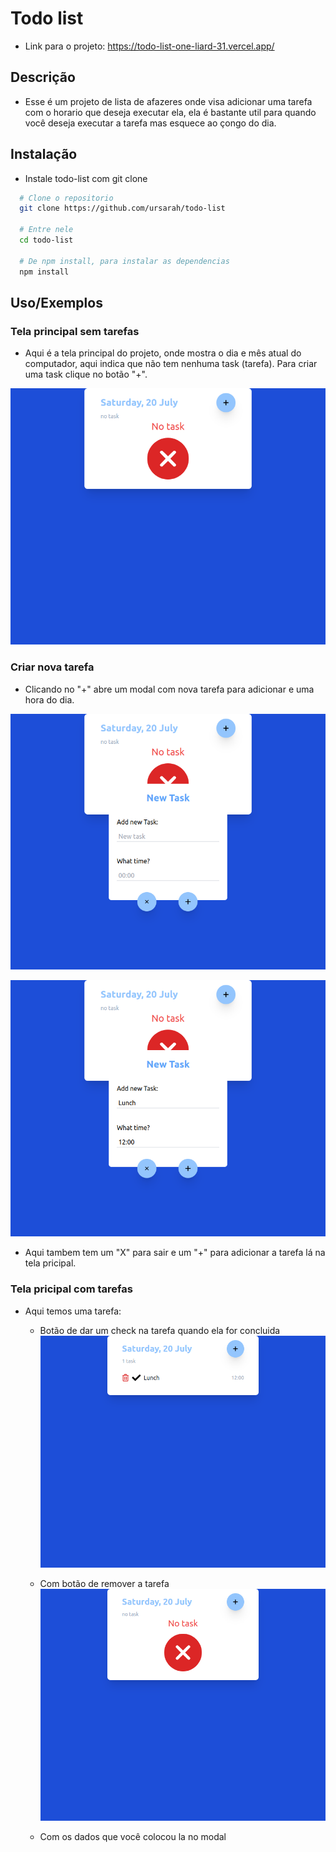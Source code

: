 
# Todo list
- Link para o projeto: 
https://todo-list-one-liard-31.vercel.app/



## Descrição
- Esse é um projeto de lista de afazeres onde visa adicionar uma tarefa com o horario que deseja executar ela, ela é bastante util para quando você deseja executar a tarefa mas esquece ao çongo do dia.
## Instalação

- Instale todo-list com git clone

```bash
  # Clone o repositorio
  git clone https://github.com/ursarah/todo-list 

  # Entre nele
  cd todo-list
  
  # De npm install, para instalar as dependencias
  npm install
```
    
## Uso/Exemplos
### Tela principal sem tarefas
- Aqui é a tela principal do projeto, onde mostra o dia e mês atual do computador, aqui indica que não tem nenhuma task (tarefa). Para criar uma task clique no botão "+".

![screenshot](/screeshots/localhost_5173_.png)

### Criar nova tarefa
- Clicando no "+" abre um modal com nova tarefa para adicionar e uma hora do dia.

![screeshot](/screeshots/localhost_5173_%20(1).png)

![screeshot](/screeshots/localhost_5173_%20(2).png)

- Aqui tambem tem um "X" para sair e um "+" para adicionar a tarefa lá na tela pricipal.

### Tela pricipal com tarefas
- Aqui temos uma tarefa:
    - Botão de dar um check na tarefa quando ela for concluida
    ![screeshot](/screeshots/localhost_5173_%20(4).png)

    - Com botão de remover a tarefa
    ![screeshot](/screeshots/localhost_5173_%20(5).png)
    
    - Com os dados que você colocou la no modal

